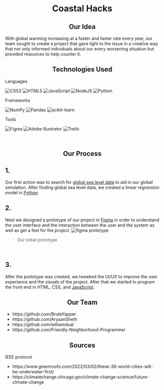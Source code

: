 <h1 align="center">Coastal Hacks</h1>

<h2 align="center">Our Idea</h2>
With global warming increasing at a faster and faster rate every year, our team sought to create a project that gave light to the issue in a creative way that not only informed individuals about our every worsening situation but provided resources to help counter it.

<br>

<h2 align="center">Technologies Used</h2>

Languages

![CSS3](https://img.shields.io/badge/css3-%231572B6.svg?style=flat-square&logo=css3&logoColor=white) ![HTML5](https://img.shields.io/badge/html5-%23E34F26.svg?style=flat-square&logo=html5&logoColor=white) ![JavaScript](https://img.shields.io/badge/javascript-%23323330.svg?style=flat-square&logo=javascript&logoColor=%23F7DF1E) ![NodeJS](https://img.shields.io/badge/node.js-6DA55F?style=flat-square&logo=node.js&logoColor=white) ![Python](https://img.shields.io/badge/python-%231572B6.svg?style=flat-square&logo=python&logoColor=white)

Frameworks

![NumPy](https://img.shields.io/badge/numpy-%23013243.svg?style=flat-square&logo=numpy&logoColor=white) ![Pandas](https://img.shields.io/badge/pandas-%23150458.svg?style=flat-square&logo=pandas&logoColor=white) ![scikit-learn](https://img.shields.io/badge/scikit--learn-%23F7931E.svg?style=flat-square&logo=scikit-learn&logoColor=white)

Tools

![Figma](https://img.shields.io/badge/figma-%23F24E1E.svg?style=flat-square&logo=figma&logoColor=white) ![Adobe Illustrator](https://img.shields.io/badge/adobeillustrator-%23FF9A00.svg?style=flat-square&logo=adobeillustrator&logoColor=white) 
 ![Trello](https://img.shields.io/badge/Trello-%23026AA7.svg?style=flat-square&logo=Trello&logoColor=white)

<br>

<h2 align="center">Our Process</h2>
<h2>1.</h2>
Our first action was to search for <a href="https://www.python.org/"> global sea level data</a> to aid in our global simulation. After finding global sea level data, we created a linear regression model in 
<a href="https://www.python.org/">Python</a>

<br>

<h2>2.</h2>
Next we designed a prototype of our project in <a href="https://www.figma.com/">Figma</a> in order to understand the user interface and the interaction between the user and the system as well as get a feel for the project.
<img src="https://media.discordapp.net/attachments/983870800727769158/984845494729707580/unknown.png?width=884&height=533" alt="figma prototype">

> Our initial prototype

<br>

<h2>3.</h2>
After the prototype was created, we tweeked the UI/UX to improve the user experiance and the visuals of the project. After that we started to program the front end in HTML, CSS, and <a href="https://www.javascript.com/">JavaScript</a>. 

<br>
<h2 align="center">Our Team</h2>
<ul>
<li>https://github.com/BruteYapper</li>
<li>https://github.com/AryaanSheth</li>
<li>https://github.com/williamdual</li>
<li>https://github.com/Friendly-Neighborhood-Programmer</li>
</ul>

<h2 align="center">Sources</h2>
IEEE protocol
<ul>
    <li>https://www.greenroofs.com/2022/03/02/these-36-world-cities-will-be-underwater-first/</li>
    <li>https://climatechange.chicago.gov/climate-change-science/future-climate-change</li>
</ul>

